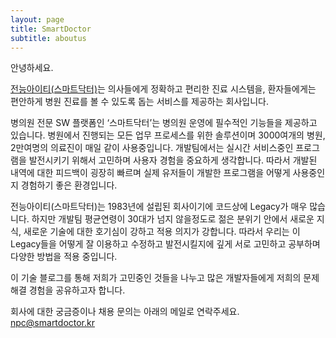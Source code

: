 ```yaml
---
layout: page
title: SmartDoctor
subtitle: aboutus
---
```


안녕하세요.

[전능아이티(스마트닥터)](https://smartdoctor.cc/)는 의사들에게 정확하고 편리한 진료 시스템을, 환자들에게는 편안하게 병원 진료를 볼 수 있도록 돕는 서비스를 제공하는 회사입니다. 
 
병의원 전문 SW 플랫폼인 ‘스마트닥터’는 병의원 운영에 필수적인 기능들을 제공하고 있습니다. 병원에서 진행되는 모든 업무 프로세스를 위한 솔루션이며 3000여개의 병원, 2만여명의 의료진이 매일 같이 사용중입니다. 개발팀에서는 실시간 서비스중인 프로그램을 발전시키기 위해서 고민하며 사용자 경험을 중요하게 생각합니다. 따라서 개발된 내역에 대한 피드백이 굉장히 빠르며 실제 유저들이 개발한 프로그램을 어떻게 사용중인지 경험하기 좋은 환경입니다.

전능아이티(스마트닥터)는 1983년에 설립된 회사이기에 코드상에 Legacy가 매우 많습니다. 하지만 개발팀 평균연령이 30대가 넘지 않을정도로 젊은 분위기 안에서 새로운 지식, 새로운 기술에 대한 호기심이 강하고 적용 의지가 강합니다. 따라서 우리는 이 Legacy들을 어떻게 잘 이용하고 수정하고 발전시킬지에 깊게 서로 고민하고 공부하며 다양한 방법을 적용 중입니다. 

이 기술 블로그를 통해 저희가 고민중인 것들을 나누고 많은 개발자들에게 저희의 문제해결 경험을 공유하고자 합니다.


회사에 대한 궁금증이나 채용 문의는 아래의 메일로 연락주세요.
npc@smartdoctor.kr
